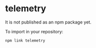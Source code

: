 # telemetry

It is not published as an npm package yet. 

To import in your repository: 
```
npm link telemetry
```
